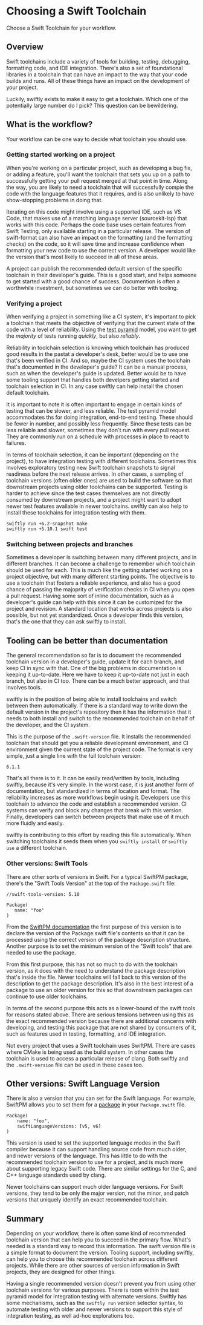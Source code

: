 # Choosing a Swift Toolchain

Choose a Swift Toolchain for your workflow.

## Overview

Swift toolchains include a variety of tools for building, testing, debugging, formatting code, and IDE integration. There's also a set of foundational libraries in a toolchain that can have an impact to the way that your code builds and runs. All of these things have an impact on the development of your project.

Luckily, swiftly exists to make it easy to get a toolchain. Which one of the potentially large number do I pick? This question can be bewildering.

## What is the workflow?

Your workflow can be one way to decide what toolchain you should use.

### Getting started working on a project

When you're working on a particular project, such as developing a bug fix, or adding a feature, you'll want the toolchain that sets you up on a path to successfully getting your pull request merged at that point in time. Along the way, you are likely to need a toolchain that will successfully compie the code with the language features that it requires, and is also unlikely to have show-stopping problems in doing that.

Iterating on this code might involve using a supported IDE, such as VS Code, that makes use of a matching language server (sourcekit-lsp) that works with this code. Perhaps the code base uses certain features from Swift Testing, only available starting in a particular release. The version of swift-format can also have an impact on the formatting (and the formatting checks) on the code, so it will save time and increase confidence when formatting your new code to use the correct version. A developer would like the version that's most likely to succeed in all of these areas.

A project can publish the recommended default version of the specific toolchain in their developer's guide. This is a good start, and helps someone to get started with a good chance of success. Documention is often a worthwhile investment, but sometimes we can do better with tooling.

### Verifying a project

When verifying a project in something like a CI system, it's important to pick a toolchain that meets the objective of verifying that the current state of the code with a level of reliability. Using the [test pyramid](https://martinfowler.com/articles/practical-test-pyramid.html) model, you want to get the *majority* of tests running _quickly_, but also *reliably*.

Reliability in toolchain selection is knowing which toolchain has produced good results in the pastat a developer's desk, better would be to use one that's been verified in CI. And so, maybe the CI system uses the toolchain that's documented in the developer's guide? It can be a manual process, such as when the developer's guide is updated. Better would be to have some tooling support that handles both develpers getting started and toolchain selection in CI. In any case swiftly can help install the chosen default toolchain.

It is important to note it is often important to engage in certain kinds of testing that can be slower, and less reliable. The test pyramid model accommodates ths for doing integration, end-to-end testing. These should be fewer in number, and possibly less frequently. Since these tests can be less reliable and slower, sometimes they don't run with every pull request. They are commonly run on a schedule with processes in place to react to failures.

In terms of toolchain selection, it can be important (depending on the project), to have integration testing with different toolchains. Sometimes this involves exploratory testing new Swift toolchain snapshots to signal readiness before the next release arrives. In other cases, a sampling of toolchain versions (often older ones) are used to build the software so that downstream projects using older toolchains can be supported. Testing is harder to achieve since the test cases themselves are not directly consumed by downstream projects, and a project might want to adopt newer test features available in newer toolchains. swiftly can also help to install these toolchains for integration testing with them.

```
swiftly run +6.2-snapshot make
swiftly run +5.10.1 swift test
```

### Switching between projects and branches

Sometimes a developer is switching between many different projects, and in different branches. It can become a challenge to remember which toolchain should be used for each. This is much like the getting started working on a project objective, but with many different starting points. The objective is to use a toolchain that fosters a reliable experience, and also has a good chance of passing the majoprity of verification checks in CI when you open a pull request. Having some sort of inline documentation, such as a developer's guide can help with this since it can be customized for the project and revision. A standard location that works across projects is also possible, but not yet standardized. Once a developer finds this version, that's the one that they can ask swiftly to install.

## Tooling can be better than documentation

The general recommendation so far is to document the recommended toolchain version in a developer's guide, update it for each branch, and keep CI in sync with that. One of the big problems in documentation is keeping it up-to-date. Here we have to keep it up-to-date not just in each branch, but also in CI too. There can be a much better approach, and that involves tools.

swiftly is in the position of being able to install toolchains and switch between them automatically. If there is a standard way to write down the default version in the project's repository then it has the information that it needs to both install and switch to the recommended toolchain on behalf of the developer, and the CI system.

This is the purpose of the `.swift-version` file. It installs the recommended toolchain that should get you a reliable development environment, and CI environment given the current state of the project code. The format is very simple, just a single line with the full toolchain version:

```
6.1.1
```

That's all there is to it. It can be easily read/written by tools, including swiftly, because it's very simple. In the worst case, it is just another form of documentation, but standardized in terms of location and format. The reliability increases as more workflows begin using it. Developers use this toolchain to advance the code and establish a recommended version. CI systems can verify and block any changes that break with this version. Finally, developers can switch between projects that make use of it much more fluidly and easily.

swiftly is contributing to this effort by reading this file automatically. When switching toolchains it seeds them when you `swiftly install` or `swiftly use` a different toolchain.

### Other versions: Swift Tools

There are other sorts of versions in Swift. For a typical SwiftPM package, there's the "Swift Tools Version" at the top of the `Package.swift` file:

```
//swift-tools-version: 5.10

Package(
   name: "foo"
)
```

From the [SwiftPM documentation](https://docs.swift.org/package-manager/PackageDescription/PackageDescription.html#about-the-swift-tools-version) the first purpose of this version is to declare the version of the Package.swift file's contents so that it can be processed using the correct version of the package description structure. Another purpose is to set the minimum version of the "Swift tools" that are needed to use the package.

From this first purpose, this has not so much to do with the toolchain version, as it does with the need to understand the package description that's inside the file. Newer toolchains will fall back to this version of the description to get the package description. It's also in the best interest of a package to use an older version for this so that downstream packages can continue to use older toolchains.

In terms of the second purpose this acts as a lower-bound of the swift tools for reasons stated above. There are serious tensions between using this as the exact recommended version because there are additional concerns with developing, and testing this package that are not shared by consumers of it, such as features used in testing, formatting, and IDE integration.

Not every project that uses a Swift toolchain uses SwiftPM. There are cases where CMake is being used as the build system. In other cases the toolchain is used to access a particular release of clang. Both swiftly and the `.swift-version` file can be used in these cases too.

## Other versions: Swift Language Version

There is also a version that you can set for the Swift language. For example, SwiftPM allows you to set them for a [package](https://docs.swift.org/package-manager/PackageDescription/PackageDescription.html#swiftversion) in your `Package.swift` file.

```
Package(
    name: "foo",
    swiftLanguageVersions: [v5, v6]
)
```

This version is used to set the supported language modes in the Swift compiler because it can support handling source code from much older, and newer versions of the language. This has little to do with the recommended toolchain version to use for a project, and is much more about supporting legacy Swift code. There are similar settings for the C, and C++ language standards used by clang.

Newer toolchains can support much older language versions. For Swift versions, they tend to be only the major version, not the minor, and patch versions that uniquely identify an exact recommended toolchain.

## Summary

Depending on your workflow, there is often some kind of recommended toolchain version that can help you to succeed in the primary flow. What's needed is a standard way to record this information. The swift version file is a simple format to document the version. Tooling support, including swiftly, can help you to choose this recommended toolchain across different projects. While there are other sources of version information in Swift projects, they are designed for other things.

Having a single recommended version doesn't prevent you from using other toolchain versions for various purposes. There is room within the test pyramid model for integration testing with alternate versions. Swiftly has some mechanisms, such as the `swiftly run` version selector syntax, to automate testing with older and newer versions to support this style of integration testing, as well ad-hoc explorations too.
